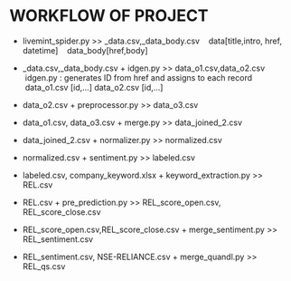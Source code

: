 
# WORKFLOW OF PROJECT

- livemint_spider.py >> _data.csv,_data_body.csv 
    data[title,intro, href, datetime] 
    data_body[href,body] 
- _data.csv,_data_body.csv + idgen.py >> data_o1.csv,data_o2.csv
    idgen.py : generates ID from href and assigns to each record 
    data_o1.csv [id,...]
    data_o2.csv [id,...]
- data_o2.csv + preprocessor.py >> data_o3.csv 

- data_o1.csv, data_o3.csv + merge.py >> data_joined_2.csv 

- data_joined_2.csv + normalizer.py >> normalized.csv 

- normalized.csv + sentiment.py >> labeled.csv 

- labeled.csv, company_keyword.xlsx + keyword_extraction.py >> REL.csv 

- REL.csv + pre_prediction.py >> REL_score_open.csv, REL_score_close.csv 

- REL_score_open.csv,REL_score_close.csv + merge_sentiment.py >> REL_sentiment.csv 

- REL_sentiment.csv, NSE-RELIANCE.csv + merge_quandl.py >> REL_qs.csv 






